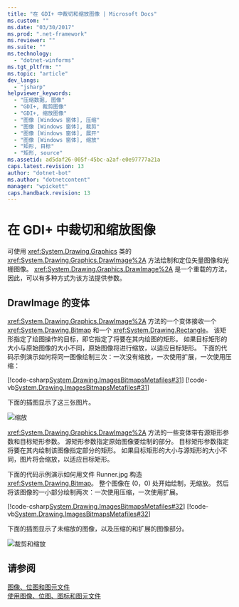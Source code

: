 ```yaml
---
title: "在 GDI+ 中裁切和缩放图像 | Microsoft Docs"
ms.custom: ""
ms.date: "03/30/2017"
ms.prod: ".net-framework"
ms.reviewer: ""
ms.suite: ""
ms.technology: 
  - "dotnet-winforms"
ms.tgt_pltfrm: ""
ms.topic: "article"
dev_langs: 
  - "jsharp"
helpviewer_keywords: 
  - "压缩数据, 图像"
  - "GDI+, 裁剪图像"
  - "GDI+, 缩放图像"
  - "图像 [Windows 窗体], 压缩"
  - "图像 [Windows 窗体], 裁剪"
  - "图像 [Windows 窗体], 展开"
  - "图像 [Windows 窗体], 缩放"
  - "矩形, 目标"
  - "矩形, source"
ms.assetid: ad5daf26-005f-45bc-a2af-e0e97777a21a
caps.latest.revision: 13
author: "dotnet-bot"
ms.author: "dotnetcontent"
manager: "wpickett"
caps.handback.revision: 13
---
```

# 在 GDI+ 中裁切和缩放图像
可使用 <xref:System.Drawing.Graphics> 类的 <xref:System.Drawing.Graphics.DrawImage%2A> 方法绘制和定位矢量图像和光栅图像。  <xref:System.Drawing.Graphics.DrawImage%2A> 是一个重载的方法，因此，可以有多种方式为该方法提供参数。  
  
## DrawImage 的变体  
 <xref:System.Drawing.Graphics.DrawImage%2A> 方法的一个变体接收一个 <xref:System.Drawing.Bitmap> 和一个 <xref:System.Drawing.Rectangle>。  该矩形指定了绘图操作的目标，即它指定了将要在其内绘图的矩形。  如果目标矩形的大小与原始图像的大小不同，原始图像将进行缩放，以适应目标矩形。  下面的代码示例演示如何将同一图像绘制三次：一次没有缩放，一次使用扩展，一次使用压缩：  
  
 [!code-csharp[System.Drawing.ImagesBitmapsMetafiles#31](../../../../samples/snippets/csharp/VS_Snippets_Winforms/System.Drawing.ImagesBitmapsMetafiles/CS/Class1.cs#31)]
 [!code-vb[System.Drawing.ImagesBitmapsMetafiles#31](../../../../samples/snippets/visualbasic/VS_Snippets_Winforms/System.Drawing.ImagesBitmapsMetafiles/VB/Class1.vb#31)]  
  
 下面的插图显示了这三张图片。  
  
 ![缩放](../../../../docs/framework/winforms/advanced/media/aboutgdip03-art06.png "AboutGdip03\_Art06")  
  
 <xref:System.Drawing.Graphics.DrawImage%2A> 方法的一些变体带有源矩形参数和目标矩形参数。  源矩形参数指定原始图像要绘制的部分。  目标矩形参数指定将要在其内绘制该图像指定部分的矩形。  如果目标矩形的大小与源矩形的大小不同，图片将会缩放，以适应目标矩形。  
  
 下面的代码示例演示如何用文件 Runner.jpg 构造 <xref:System.Drawing.Bitmap>。  整个图像在 \(0，0\) 处开始绘制，无缩放。  然后将该图像的一小部分绘制两次：一次使用压缩，一次使用扩展。  
  
 [!code-csharp[System.Drawing.ImagesBitmapsMetafiles#32](../../../../samples/snippets/csharp/VS_Snippets_Winforms/System.Drawing.ImagesBitmapsMetafiles/CS/Class1.cs#32)]
 [!code-vb[System.Drawing.ImagesBitmapsMetafiles#32](../../../../samples/snippets/visualbasic/VS_Snippets_Winforms/System.Drawing.ImagesBitmapsMetafiles/VB/Class1.vb#32)]  
  
 下面的插图显示了未缩放的图像，以及压缩的和扩展的图像部分。  
  
 ![裁剪和缩放](../../../../docs/framework/winforms/advanced/media/aboutgdip03-art07.png "AboutGdip03\_Art07")  
  
## 请参阅  
 [图像、位图和图元文件](../../../../docs/framework/winforms/advanced/images-bitmaps-and-metafiles.md)   
 [使用图像、位图、图标和图元文件](../../../../docs/framework/winforms/advanced/working-with-images-bitmaps-icons-and-metafiles.md)
